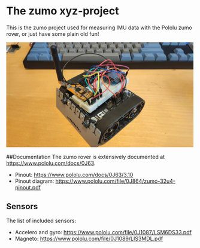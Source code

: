
# The zumo xyz-project
This is the zumo project used for measuring IMU data with the Pololu zumo rover, or just have some plain old fun!

<img src="./zumo.png" alt="drawing" width="500"/>

##Documentation
The zumo rover is extensively documented at <https://www.pololu.com/docs/0J63>.
- Pinout: <https://www.pololu.com/docs/0J63/3.10>
- Pinout diagram: <https://www.pololu.com/file/0J864/zumo-32u4-pinout.pdf>
## Sensors
The list of included sensors:
- Accelero and gyro: <https://www.pololu.com/file/0J1087/LSM6DS33.pdf>
- Magneto: <https://www.pololu.com/file/0J1089/LIS3MDL.pdf> 